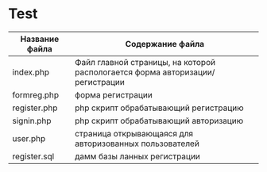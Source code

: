 # Test
Название файла  | Содержание файла
----------------|----------------------
index.php       | Файл главной страницы, на которой распологается форма авторизации/регистрации
formreg.php     | форма регистрации
register.php    | php скрипт обрабатывающий регистрацию
signin.php      | php скрипт обрабатывающий авторизацию
user.php        | страница открывающаяся для авторизованных пользователей
register.sql    | дамм базы ланных регистрации
